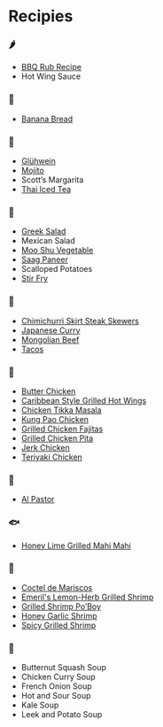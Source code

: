# Recipies

### 🌶
* [BBQ Rub Recipe](https://www.youtube.com/watch?v=ivBXO4CShn8)
* Hot Wing Sauce

### 🍩
* [Banana Bread](http://www.bbc.co.uk/food/recipes/bananabread_85720)

### 🍹
* [Glühwein](https://www.austria.info/en/things-to-do/food-and-drink/recipes/gluehwein)
* [Mojito](https://www.tasteofhome.com/recipes/mojito/)
* Scott’s Margarita
* [Thai Iced Tea](https://www.thespruceeats.com/real-thai-iced-tea-recipe-765458)

### 🥗
* [Greek Salad](https://en.wikipedia.org/wiki/Greek_salad)
* Mexican Salad
* [Moo Shu Vegetable](https://thewoksoflife.com/vegetable-moo-shu/)
* [Saag Paneer](https://www.harighotra.co.uk/saag-paneer-recipe)
* Scalloped Potatoes
* [Stir Fry](https://github.com/davidbailey/Notes/blob/trunk/Recipies/Stir%20Fry.md)

### 🥩
* [Chimichurri Skirt Steak Skewers](https://howtobbqright.com/2014/11/04/chimichurri-skirt-steak-skewers/)
* [Japanese Curry](https://www.sbfoods-worldwide.com/recipes/010.html)
* [Mongolian Beef](https://carlsbadcravings.com/secret-ingredient-mongolian-beef/)
* [Tacos](https://www.marthastewart.com/335291/beef-tacos)

### 🍗
* [Butter Chicken](https://getpocket.com/explore/item/with-this-simple-recipe-you-ll-wonder-why-it-took-you-so-long-to-make-butter-chicken-from-scratch)
* [Caribbean Style Grilled Hot Wings](https://howtobbqright.com/2014/05/23/caribbean-style-hot-wings/)
* [Chicken Tikka Masala](https://40aprons.com/restaurant-style-chicken-tikka-masala-paleo-whole30/)
* [Kung Pao Chicken](https://getpocket.com/explore/item/how-to-make-kung-pao-chicken-that-tastes-better-than-takeout)
* [Grilled Chicken Fajitas](https://howtobbqright.com/2017/07/27/grilled-chicken-fajitas/)
* [Grilled Chicken Pita](https://howtobbqright.com/2019/08/22/grilled-chicken-pitas/)
* [Jerk Chicken](https://howtobbqright.com/2014/05/23/caribbean-style-hot-wings/)
* [Teriyaki Chicken](https://wew.youtube.com/watch?v=kLvzBP2jk9k)

### 🐷 
* [Al Pastor](https://www.youtube.com/watch?v=bmtPra098J8)

### 🐟
* [Honey Lime Grilled Mahi Mahi](https://howtobbqright.com/2013/09/12/honey-lime-grilled-mahi-mahi/)

### 🍤
* [Coctel de Mariscos](https://blisgourmet.com/blogs/recipes/mexican-seafood-cocktail-coctel-de-mariscos)
* [Emeril's Lemon-Herb Grilled Shrimp](https://www.marthastewart.com/343762/emerils-lemon-herb-grilled-shrimp)
* [Grilled Shrimp Po’Boy](https://howtobbqright.com/2015/01/29/super-grilled-bbq-shrimp-poboy/)
* [Honey Garlic Shrimp](https://tiphero.com/10-minute-honey-garlic-shrimp)
* [Spicy Grilled Shrimp](https://howtobbqright.com/2013/06/13/spicy-grilled-shrimp-recipe/)

### 🍲
* Butternut Squash Soup
* Chicken Curry Soup
* French Onion Soup
* Hot and Sour Soup
* Kale Soup
* Leek and Potato Soup
